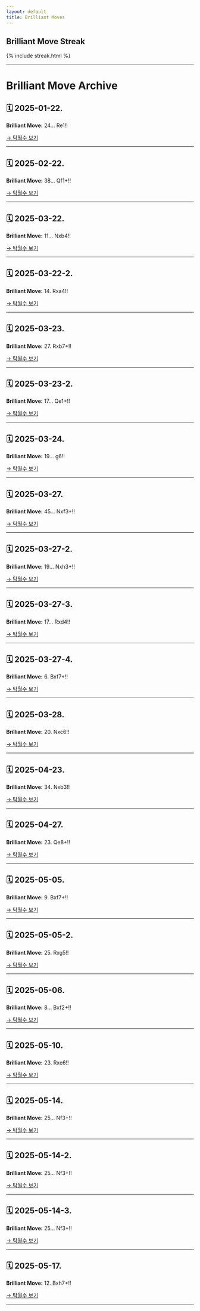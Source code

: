 ```yaml
---
layout: default
title: Brilliant Moves
---
```


<h2>Brilliant Move Streak</h2>
<div>
  {% include streak.html %}
</div>

---

# Brilliant Move Archive

## 🗓 2025-01-22.
**Brilliant Move:** 24... Re1!!

[→ 탁월수 보기](_posts/2025-01-22-brilliant.md)

---

## 🗓 2025-02-22.
**Brilliant Move:** 38... Qf1+!!

[→ 탁월수 보기](_posts/2025-02-22-brilliant.md)

---

## 🗓 2025-03-22.
**Brilliant Move:** 11... Nxb4!!

[→ 탁월수 보기](_posts/2025-03-22-brilliant.md)

---

## 🗓 2025-03-22-2.
**Brilliant Move:** 14. Rxa4!!

[→ 탁월수 보기](_posts/2025-03-22-brilliant-2.md)

---

## 🗓 2025-03-23.
**Brilliant Move:** 27. Rxb7+!!

[→ 탁월수 보기](_posts/2025-03-23-brilliant.md)

---

## 🗓 2025-03-23-2.
**Brilliant Move:** 17... Qe1+!!

[→ 탁월수 보기](_posts/2025-03-23-brilliant-2.md)

---

## 🗓 2025-03-24.
**Brilliant Move:** 19... g6!!

[→ 탁월수 보기](_posts/2025-03-24-brilliant.md)

---

## 🗓 2025-03-27.
**Brilliant Move:** 45... Nxf3+!!

[→ 탁월수 보기](_posts/2025-03-27-brilliant.md)

---

## 🗓 2025-03-27-2.
**Brilliant Move:** 19... Nxh3+!!

[→ 탁월수 보기](_posts/2025-03-27-brilliant-2.md)

---

## 🗓 2025-03-27-3.
**Brilliant Move:** 17... Rxd4!!

[→ 탁월수 보기](_posts/2025-03-27-brilliant-3.md)

---

## 🗓 2025-03-27-4.
**Brilliant Move:** 6. Bxf7+!!

[→ 탁월수 보기](_posts/2025-03-27-brilliant-4.md)

---

## 🗓 2025-03-28.
**Brilliant Move:** 20. Nxc6!!

[→ 탁월수 보기](_posts/2025-03-28-brilliant.md)

---

## 🗓 2025-04-23.
**Brilliant Move:** 34. Nxb3!!

[→ 탁월수 보기](_posts/2025-04-23-brilliant.md)

---

## 🗓 2025-04-27.
**Brilliant Move:** 23. Qe8+!!

[→ 탁월수 보기](_posts/2025-04-27-brilliant.md)

---

## 🗓 2025-05-05.
**Brilliant Move:** 9. Bxf7+!!

[→ 탁월수 보기](_posts/2025-05-05-brilliant.md)

---

## 🗓 2025-05-05-2.
**Brilliant Move:** 25. Rxg5!!

[→ 탁월수 보기](_posts/2025-05-05-brilliant-2.md)

---

## 🗓 2025-05-06.
**Brilliant Move:** 8... Bxf2+!!

[→ 탁월수 보기](_posts/2025-05-06-brilliant.md)

---

## 🗓 2025-05-10.
**Brilliant Move:** 23. Rxe6!!

[→ 탁월수 보기](_posts/2025-05-10-brilliant.md)

---

## 🗓 2025-05-14.
**Brilliant Move:** 25... Nf3+!!

[→ 탁월수 보기](_posts/2025-05-14-brilliant.md)

---

## 🗓 2025-05-14-2.
**Brilliant Move:** 25... Nf3+!!

[→ 탁월수 보기](_posts/2025-05-14-brilliant-2.md)

---

## 🗓 2025-05-14-3.
**Brilliant Move:** 25... Nf3+!!

[→ 탁월수 보기](_posts/2025-05-14-brilliant-3.md)

---

## 🗓 2025-05-17.
**Brilliant Move:** 12. Bxh7+!!

[→ 탁월수 보기](_posts/2025-05-17-brilliant.md)

---

